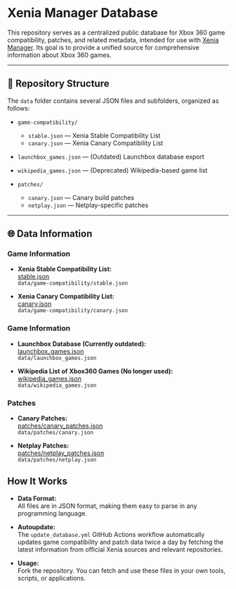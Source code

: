 # Xenia Manager Database

This repository serves as a centralized public database for Xbox 360 game compatibility, patches, and related metadata, intended for use with [Xenia Manager](https://github.com/xenia-manager/xenia-manager). Its goal is to provide a unified source for comprehensive information about Xbox 360 games.

---

## 📁 Repository Structure

The `data` folder contains several JSON files and subfolders, organized as follows:

- `game-compatibility/`  
  - `stable.json` — Xenia Stable Compatibility List  
  - `canary.json` — Xenia Canary Compatibility List

- `launchbox_games.json` — (Outdated) Launchbox database export

- `wikipedia_games.json` — (Deprecated) Wikipedia-based game list

- `patches/`  
  - `canary.json` — Canary build patches  
  - `netplay.json` — Netplay-specific patches

---

## 🌐 Data Information

### Game Information

- **Xenia Stable Compatibility List:**  
  [stable.json](https://raw.githubusercontent.com/xenia-manager/database/main/data/game-compatibility/stable.json)  
  `data/game-compatibility/stable.json`

- **Xenia Canary Compatibility List:**  
  [canary.json](https://raw.githubusercontent.com/xenia-manager/database/main/data/game-compatibility/canary.json)  
  `data/game-compatibility/canary.json`

### Game Information

- **Launchbox Database (Currently outdated):**  
  [launchbox_games.json](https://raw.githubusercontent.com/xenia-manager/database/main/data/launchbox_games.json)  
  `data/launchbox_games.json`

- **Wikipedia List of Xbox360 Games (No longer used):**  
  [wikipedia_games.json](https://raw.githubusercontent.com/xenia-manager/database/main/data/wikipedia_games.json)  
  `data/wikipedia_games.json`

### Patches

- **Canary Patches:**  
  [patches/canary_patches.json](https://raw.githubusercontent.com/xenia-manager/database/main/data/patches/canary.json)  
  `data/patches/canary.json`

- **Netplay Patches:**  
  [patches/netplay_patches.json](https://raw.githubusercontent.com/xenia-manager/database/main/data/patches/netplay.json)  
  `data/patches/netplay.json`

## How It Works

- **Data Format:**  
  All files are in JSON format, making them easy to parse in any programming language.

- **Autoupdate:**  
  The `update_database.yml` GitHub Actions workflow automatically updates game compatibility and patch data twice a day by fetching the latest information from official Xenia sources and relevant repositories.

- **Usage:**  
  Fork the repository.
  You can fetch and use these files in your own tools, scripts, or applications.